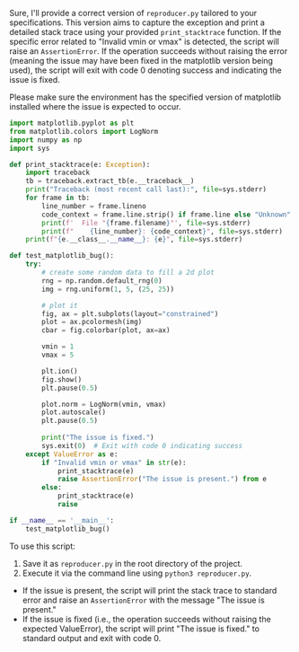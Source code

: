 Sure, I'll provide a correct version of `reproducer.py` tailored to your specifications. This version aims to capture the exception and print a detailed stack trace using your provided `print_stacktrace` function. If the specific error related to "Invalid vmin or vmax" is detected, the script will raise an `AssertionError`. If the operation succeeds without raising the error (meaning the issue may have been fixed in the matplotlib version being used), the script will exit with code 0 denoting success and indicating the issue is fixed. 

Please make sure the environment has the specified version of matplotlib installed where the issue is expected to occur.

```python
import matplotlib.pyplot as plt
from matplotlib.colors import LogNorm
import numpy as np
import sys

def print_stacktrace(e: Exception):
    import traceback
    tb = traceback.extract_tb(e.__traceback__)
    print("Traceback (most recent call last):", file=sys.stderr)
    for frame in tb:
        line_number = frame.lineno
        code_context = frame.line.strip() if frame.line else "Unknown"
        print(f'  File "{frame.filename}"', file=sys.stderr)
        print(f"    {line_number}: {code_context}", file=sys.stderr)
    print(f"{e.__class__.__name__}: {e}", file=sys.stderr)

def test_matplotlib_bug():
    try:
        # create some random data to fill a 2d plot
        rng = np.random.default_rng(0)
        img = rng.uniform(1, 5, (25, 25))

        # plot it
        fig, ax = plt.subplots(layout="constrained")
        plot = ax.pcolormesh(img)
        cbar = fig.colorbar(plot, ax=ax)

        vmin = 1
        vmax = 5

        plt.ion()
        fig.show()
        plt.pause(0.5)

        plot.norm = LogNorm(vmin, vmax)
        plot.autoscale()
        plt.pause(0.5)
        
        print("The issue is fixed.")
        sys.exit(0)  # Exit with code 0 indicating success
    except ValueError as e:
        if "Invalid vmin or vmax" in str(e):
            print_stacktrace(e)
            raise AssertionError("The issue is present.") from e
        else:
            print_stacktrace(e)
            raise

if __name__ == '__main__':
    test_matplotlib_bug()
```
To use this script:

1. Save it as `reproducer.py` in the root directory of the project.
2. Execute it via the command line using `python3 reproducer.py`.

- If the issue is present, the script will print the stack trace to standard error and raise an `AssertionError` with the message "The issue is present."
- If the issue is fixed (i.e., the operation succeeds without raising the expected ValueError), the script will print "The issue is fixed." to standard output and exit with code 0.